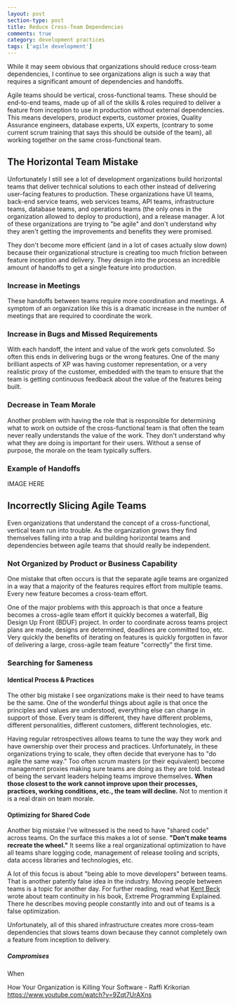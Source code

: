 ```yaml
---
layout: post
section-type: post
title: Reduce Cross-Team Dependencies
comments: true
category: development practices
tags: ['agile development']
---
```

While it may seem obvious that organizations should reduce cross-team dependencies,
I continue to see organizations align is such a way that requires a significant
amount of dependencies and handoffs.

Agile teams should be vertical, cross-functional teams. These should be
end-to-end teams, made up of all of the skills & roles required to deliver a feature from
inception to use in production without external dependencies. This means developers,
product experts, customer proxies, Quality Assurance engineers, database experts,
UX experts, (contrary to some current scrum training that says this should be outside
of the team), all working together on the same cross-functional team.  

## The Horizontal Team Mistake

Unfortunately I still see a lot of development organizations build horizontal
teams that deliver technical solutions to each other instead of
delivering user-facing features to production. These organizations have
UI teams, back-end service teams, web services teams, API teams, infrastructure
teams, database teams, and operations teams (the only ones in the organization
allowed to deploy to production), and a release manager. A lot of these
organizations are trying to "be agile" and don't understand why they
aren't getting the improvements and benefits they were promised.

They don't become more efficient (and in a lot of cases actually slow down)
because their organizational structure is creating too much friction between
feature inception and delivery. They design into the process an incredible
amount of handoffs to get a single feature into production.

### Increase in Meetings

These handoffs between teams require more coordination and meetings. A symptom
of an organization like this is a dramatic increase in the number of meetings
that are required to coordinate the work.

### Increase in Bugs and Missed Requirements

With each handoff, the intent and value of the work gets convoluted.
So often this ends in delivering bugs or the wrong features.
One of the many brilliant aspects of XP was having customer representation, or a
very realistic proxy of the customer, embedded with the team to ensure
that the team is getting continuous feedback about the value of the
features being built.

### Decrease in Team Morale

Another problem with having the role that is responsible for determining what
to work on outside of the cross-functional team is that often the team never
really understands the value of the work. They don't understand why what they
are doing is important for their users. Without a sense of purpose, the morale
on the team typically suffers.


### Example of Handoffs

IMAGE HERE

## Incorrectly Slicing Agile Teams

Even organizations that understand the concept of a cross-functional,
vertical team run into trouble. As the organization grows they find themselves
falling into a trap and building horizontal teams and dependencies
between agile teams that should really be independent.  

### Not Organized by Product or Business Capability

One mistake that often occurs is that the separate agile teams are organized in
a way that a majority of the features requires effort from multiple teams. Every
new feature becomes a cross-team effort.

One of the major problems with this approach is that once a feature becomes a
cross-agile team effort it quickly becomes a waterfall,
Big Design Up Front (BDUF) project. In order to coordinate across teams
project plans are made, designs are determined, deadlines are committed too, etc.
Very quickly the benefits of iterating on features is quickly forgotten in favor
of delivering a large, cross-agile team feature "correctly" the first time.

### Searching for Sameness

#### Identical Process & Practices
The other big mistake I see organizations make is their need to have teams be the same.
One of the wonderful things about agile is that once the principles and values are
understood, everything else can change in support of those. Every team is different, they
have different problems, different personalities, different customers, different
technologies, etc.

Having regular retrospectives allows teams to tune the way they work and have
ownership over their process and practices. Unfortunately, in these
organizations trying to scale, they often decide that everyone has
to "do agile the same way." Too often scrum masters (or their equivalent)
become management proxies making sure teams are doing as they are told. Instead
of being the servant leaders helping teams improve themselves. **When those
closest to the work cannot improve upon their processes, practices, working
conditions, etc., the team will decline.** Not to mention it is a real drain
on team morale.

#### Optimizing for Shared Code

Another big mistake I've witnessed is the need to have "shared code" across teams.
On the surface this makes a lot of sense. __"Don't make teams recreate the
wheel."__ It seems like a real organizational optimization to have all teams share
logging code, management of release tooling and scripts, data access libraries and
technologies, etc.

A lot of this focus is about "being able to move developers" between teams.
That is another patently false idea in the industry. Moving people between teams
is a topic for another day. For further reading, read what [Kent Beck]() wrote
about team continuity in his book, Extreme Programming Explained. There he describes
moving people constantly into and out of teams is a false optimization.

Unfortunately, all of this shared infrastructure creates more cross-team
dependencies that slows teams down because they cannot completely own a feature
from inception to delivery.

##### Compromises

When

How Your Organization is Killing Your Software  - Raffi Krikorian
https://www.youtube.com/watch?v=9Zqt7UrAXns

